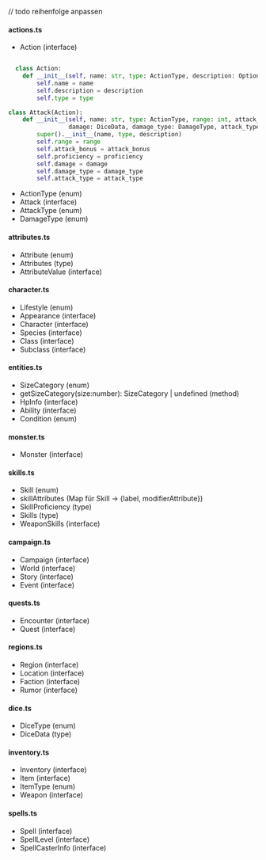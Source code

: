 // todo reihenfolge anpassen

#### actions.ts

- Action (interface)

```python

  class Action:
    def __init__(self, name: str, type: ActionType, description: Optional[str] = None):
        self.name = name
        self.description = description
        self.type = type

class Attack(Action):
    def __init__(self, name: str, type: ActionType, range: int, attack_bonus: int, proficiency: bool,
                 damage: DiceData, damage_type: DamageType, attack_type: AttackType, description: Optional[str] = None):
        super().__init__(name, type, description)
        self.range = range
        self.attack_bonus = attack_bonus
        self.proficiency = proficiency
        self.damage = damage
        self.damage_type = damage_type
        self.attack_type = attack_type
```

- ActionType (enum)
- Attack (interface)
- AttackType (enum)
- DamageType (enum)

#### attributes.ts

- Attribute (enum)
- Attributes (type)
- AttributeValue (interface)

#### character.ts

- Lifestyle (enum)
- Appearance (interface)
- Character (interface)
- Species (interface)
- Class (interface)
- Subclass (interface)

#### entities.ts

- SizeCategory (enum)
- getSizeCategory(size:number): SizeCategory | undefined (method)
- HpInfo (interface)
- Ability (interface)
- Condition (enum)

#### monster.ts

- Monster (interface)

#### skills.ts

- Skill (enum)
- skillAttributes (Map für Skill -> {label, modifierAttribute})
- SkillProficiency (type)
- Skills (type)
- WeaponSkills (interface)

#### campaign.ts

- Campaign (interface)
- World (interface)
- Story (interface)
- Event (interface)

#### quests.ts

- Encounter (interface)
- Quest (interface)

#### regions.ts

- Region (interface)
- Location (interface)
- Faction (interface)
- Rumor (interface)

#### dice.ts

- DiceType (enum)
- DiceData (type)

#### inventory.ts

- Inventory (interface)
- Item (interface)
- ItemType (enum)
- Weapon (interface)

#### spells.ts

- Spell (interface)
- SpellLevel (interface)
- SpellCasterInfo (interface)

